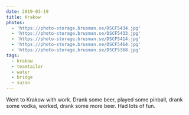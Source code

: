 ```yaml
---
date: 2019-03-19
title: Krakow
photos:
  - 'https://photo-storage.brusman.se/DSCF5434.jpg'
  - 'https://photo-storage.brusman.se/DSCF5433.jpg'
  - 'https://photo-storage.brusman.se/DSCF5414.jpg'
  - 'https://photo-storage.brusman.se/DSCF5464.jpg'
  - 'https://photo-storage.brusman.se/DSCF5368.jpg'
tags:
  - krakow
  - teamtailor
  - water
  - bridge
  - suzan
---
```


Went to Krakow with work. Drank some beer, played some pinball, drank some vodka, worked, drank some more beer. Had lots of fun.
